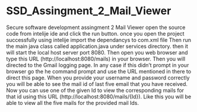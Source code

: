 # SSD_Assingment_2_Mail_Viewer
Secure software development assingment 2 Mail Viewer
open the source code from intelije ide and click the run button.
once you open the project successfully using intelije import the dependancys to com.xml file
Then run the main java class called application.java under services directory.
then it will start the local host server port 8080.
Then open you web browser and type this URL (http://localhost:8080/mails) in your browser. Then you will directed to the Gmail logging page.
In any case if this didn’t prompt in your browser go the he command prompt and use the URL mentioned in there to direct this page.
When you provide your username and password correctly you will be able to see the mail id of last five email that you have received.
Now you can use one of the given Id to view the corresponding mails for that id using this URL (http://localhost:8080/mails/{Id}).
Like this you will be able to view all the five mails for the provided mail Ids.

